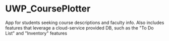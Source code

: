 # UWP_CoursePlotter
App for students seeking course descriptions and faculty info. Also includes features that leverage a cloud-service provided DB, such as the "To Do List" and "Inventory" features
